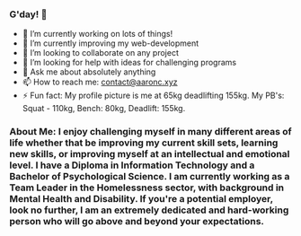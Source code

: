 ### G'day! 👋

- 🔭 I’m currently working on lots of things!
- 🌱 I’m currently improving my web-development
- 👯 I’m looking to collaborate on any project
- 🤔 I’m looking for help with ideas for challenging programs
- 💬 Ask me about absolutely anything
- 📫 How to reach me: contact@aaronc.xyz
- ⚡ Fun fact: My profile picture is me at 65kg deadlifting 155kg. My PB's: Squat - 110kg, Bench: 80kg, Deadlift: 155kg.

### About Me: I enjoy challenging myself in many different areas of life whether that be improving my current skill sets, learning new skills, or improving myself at an intellectual and emotional level. I have a Diploma in Information Technology and a Bachelor of Psychological Science. I am currently working as a Team Leader in the Homelessness sector, with background in Mental Health and Disability. If you're a potential employer, look no further, I am an extremely dedicated and hard-working person who will go above and beyond your expectations. 
